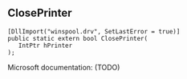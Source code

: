 ## ClosePrinter

```
[DllImport("winspool.drv", SetLastError = true)]
public static extern bool ClosePrinter(
   IntPtr hPrinter
);
```

Microsoft documentation: (TODO)

